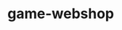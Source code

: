 # game-webshop


<!-- 
GEBRUIKER ERVARING:
    MUST HAVE:
        De homepagina wordt geladen met een aantal producten met afbeeldingen
        ik wil dat onder elk product een knop komt die zegt "Voeg toe aan winkelwagen"
        ik wil dat als er een product wordt toegevoegd aan de winkelwagen of als er al producten in staan, er een rode bal bij het icoon komt.
        ik wil dat als er op de winkelwagen knop in menu of het icoon wordt geklikt je wordt gebracht naar de pagina van de winkelwagen
        ik wil dat de gebruiker alle producten uit de winkelwagen kan halen door op de vuilnisbak icon te klikken
        ik wil dat in de winkelwagen berekent wordt hoeveel alle kosten bij elkaar zijn en wordt aangegeven bij met totaal en het bedrag
        knop "Afrekenen"
        ik wil dat als je klikt op afrekenen je een bestelbevestiging krijgt
        ik wil dat als de bestelling is gedaan, die wordt opgeslagen

    NICE TO HAVE:
        ik wil dat de homepagina een gedeelte heeft meteen onder de eerste rij met een aantal "sales" 
        ik wil dat als er meer dan 1 product in zit het een getal aangeeft zoals +3 tot max +9 indien het meer dan 9 is 
        ik wil dat er een aantal dingen qua informatie wordt weergegeven over elk product
        ik wil dat er een melding komt om te vragen of de gebruiker zeker is en als die ja klikt het verwijderd wordt uit de winkelwagen en bij nee stopt het selecteren voor producten te verwijderen
        ik wil dat als je op 1 van de producten in je winkelwagen klikt je hun informatiepagina krijgt
        ik wil dat de gebruiker 1 of meerdere producten kan selecteren om te verwijderen
        ik wil dat er op elke afbeedling geklikt kan worden om informatie te vinden over het product, 
        en wanneer dat gebeurt wil ik dat de pagina laadt zodat er een eigen pagina is van elk product


ADMINERVARING:
    MUST HAVE:
        ik wil een adminpagina 
        ik wil kunnen zien welke producten er besteld zijn en een gedeelte die aangeeft welke producten er zijn
        ik wil producten kunnen aanpassen en/of verwijderen door op "edit" of "delete" te klikken 
        ik wil dat er een knop is die de veranderingen opslaadt en het meteen zichtbaar is voor zowel de admin als gebruiker (dit kan zijn naam, prijs etc)
        ik wil dat als je op delete klikt het product van de pagina verwijdert wordt/niet wordt opgehaald uit de json of api
        ik wil een knop die de verwijderde producten reset op de product pagina waar je alles kan aanpassen
        ik wil dat de wijzigingen die worden opgeslagen worden veranderd op de homepagina bij elk product indien er een aanpassing heeft plaatsgevonden

    NICE TO HAVE:
        ik wil dat als je op edit klikt het je naar een pagina brengt waar je het product kan aanpassen en dat er een knop is om terug te gaan
        ik wil dat als je op de terug gaan knop klikt het je vraagt of je zeker bent, en het dan de aanpassingen die je hebt gedaan niet opslaat
 -->
